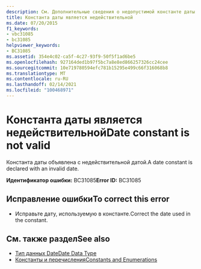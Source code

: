```yaml
---
description: См. Дополнительные сведения о недопустимой константе даты
title: Константа даты является недействительной
ms.date: 07/20/2015
f1_keywords:
- vbc31085
- bc31085
helpviewer_keywords:
- BC31085
ms.assetid: 354e4c02-ca5f-4c27-93f9-50f5f1ad6be5
ms.openlocfilehash: 927164ded1b97f5bc7a8e8ed866257326cc24cee
ms.sourcegitcommit: 10e719780594efc781b15295e499c66f316068b8
ms.translationtype: MT
ms.contentlocale: ru-RU
ms.lasthandoff: 02/14/2021
ms.locfileid: "100468971"
---
```

# <a name="date-constant-is-not-valid"></a><span data-ttu-id="03a75-103">Константа даты является недействительной</span><span class="sxs-lookup"><span data-stu-id="03a75-103">Date constant is not valid</span></span>

<span data-ttu-id="03a75-104">Константа даты объявлена с недействительной датой.</span><span class="sxs-lookup"><span data-stu-id="03a75-104">A date constant is declared with an invalid date.</span></span>  
  
 <span data-ttu-id="03a75-105">**Идентификатор ошибки:** BC31085</span><span class="sxs-lookup"><span data-stu-id="03a75-105">**Error ID:** BC31085</span></span>  
  
## <a name="to-correct-this-error"></a><span data-ttu-id="03a75-106">Исправление ошибки</span><span class="sxs-lookup"><span data-stu-id="03a75-106">To correct this error</span></span>  
  
- <span data-ttu-id="03a75-107">Исправьте дату, используемую в константе.</span><span class="sxs-lookup"><span data-stu-id="03a75-107">Correct the date used in the constant.</span></span>  
  
## <a name="see-also"></a><span data-ttu-id="03a75-108">См. также раздел</span><span class="sxs-lookup"><span data-stu-id="03a75-108">See also</span></span>

- [<span data-ttu-id="03a75-109">Тип данных Date</span><span class="sxs-lookup"><span data-stu-id="03a75-109">Date Data Type</span></span>](../language-reference/data-types/date-data-type.md)
- [<span data-ttu-id="03a75-110">Константы и перечисления</span><span class="sxs-lookup"><span data-stu-id="03a75-110">Constants and Enumerations</span></span>](../language-reference/constants-and-enumerations.md)
